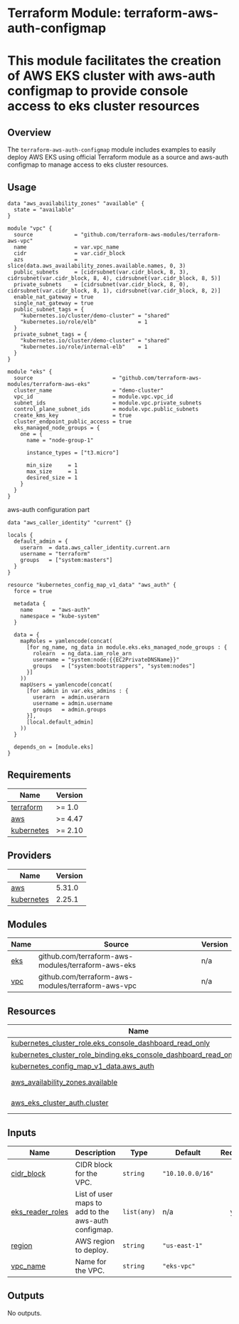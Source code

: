 # Terraform Module: terraform-aws-auth-configmap
# This module facilitates the creation of AWS EKS cluster with aws-auth configmap to provide console access to eks cluster resources

## Overview
The `terraform-aws-auth-configmap` module includes examples to easily deploy AWS EKS using official Terraform module as a source and aws-auth configmap to manage access to eks cluster resources. 

## Usage

```hcl
data "aws_availability_zones" "available" {
  state = "available"
}

module "vpc" {
  source             = "github.com/terraform-aws-modules/terraform-aws-vpc"
  name               = var.vpc_name
  cidr               = var.cidr_block
  azs                = slice(data.aws_availability_zones.available.names, 0, 3)
  public_subnets     = [cidrsubnet(var.cidr_block, 8, 3), cidrsubnet(var.cidr_block, 8, 4), cidrsubnet(var.cidr_block, 8, 5)]
  private_subnets    = [cidrsubnet(var.cidr_block, 8, 0), cidrsubnet(var.cidr_block, 8, 1), cidrsubnet(var.cidr_block, 8, 2)]
  enable_nat_gateway = true
  single_nat_gateway = true
  public_subnet_tags = {
    "kubernetes.io/cluster/demo-cluster" = "shared"
    "kubernetes.io/role/elb"             = 1
  }
  private_subnet_tags = {
    "kubernetes.io/cluster/demo-cluster" = "shared"
    "kubernetes.io/role/internal-elb"    = 1
  }
}

module "eks" {
  source                         = "github.com/terraform-aws-modules/terraform-aws-eks"
  cluster_name                   = "demo-cluster"
  vpc_id                         = module.vpc.vpc_id
  subnet_ids                     = module.vpc.private_subnets
  control_plane_subnet_ids       = module.vpc.public_subnets
  create_kms_key                 = true
  cluster_endpoint_public_access = true
  eks_managed_node_groups = {
    one = {
      name = "node-group-1"

      instance_types = ["t3.micro"]

      min_size     = 1
      max_size     = 1
      desired_size = 1
    }
  }
}
```

aws-auth configuration part
```hcl
data "aws_caller_identity" "current" {}

locals {
  default_admin = {
    userarn  = data.aws_caller_identity.current.arn
    username = "terraform"
    groups   = ["system:masters"]
  }
}

resource "kubernetes_config_map_v1_data" "aws_auth" {
  force = true

  metadata {
    name      = "aws-auth"
    namespace = "kube-system"
  }

  data = {
    mapRoles = yamlencode(concat(
      [for ng_name, ng_data in module.eks.eks_managed_node_groups : {
        rolearn  = ng_data.iam_role_arn
        username = "system:node:{{EC2PrivateDNSName}}"
        groups   = ["system:bootstrappers", "system:nodes"]
      }]
    ))
    mapUsers = yamlencode(concat(
      [for admin in var.eks_admins : {
        userarn  = admin.userarn
        username = admin.username
        groups   = admin.groups
      }],
      [local.default_admin]
    ))
  }

  depends_on = [module.eks]
}
```

## Requirements

| Name | Version |
|------|---------|
| <a name="requirement_terraform"></a> [terraform](#requirement\_terraform) | >= 1.0 |
| <a name="requirement_aws"></a> [aws](#requirement\_aws) | >= 4.47 |
| <a name="requirement_kubernetes"></a> [kubernetes](#requirement\_kubernetes) | >= 2.10 |

## Providers

| Name | Version |
|------|---------|
| <a name="provider_aws"></a> [aws](#provider\_aws) | 5.31.0 |
| <a name="provider_kubernetes"></a> [kubernetes](#provider\_kubernetes) | 2.25.1 |

## Modules

| Name | Source | Version |
|------|--------|---------|
| <a name="module_eks"></a> [eks](#module\_eks) | github.com/terraform-aws-modules/terraform-aws-eks | n/a |
| <a name="module_vpc"></a> [vpc](#module\_vpc) | github.com/terraform-aws-modules/terraform-aws-vpc | n/a |

## Resources

| Name | Type |
|------|------|
| [kubernetes_cluster_role.eks_console_dashboard_read_only](https://registry.terraform.io/providers/hashicorp/kubernetes/latest/docs/resources/cluster_role) | resource |
| [kubernetes_cluster_role_binding.eks_console_dashboard_read_only_binding](https://registry.terraform.io/providers/hashicorp/kubernetes/latest/docs/resources/cluster_role_binding) | resource |
| [kubernetes_config_map_v1_data.aws_auth](https://registry.terraform.io/providers/hashicorp/kubernetes/latest/docs/resources/config_map_v1_data) | resource |
| [aws_availability_zones.available](https://registry.terraform.io/providers/hashicorp/aws/latest/docs/data-sources/availability_zones) | data source |
| [aws_eks_cluster_auth.cluster](https://registry.terraform.io/providers/hashicorp/aws/latest/docs/data-sources/eks_cluster_auth) | data source |

## Inputs

| Name | Description | Type | Default | Required |
|------|-------------|------|---------|:--------:|
| <a name="input_cidr_block"></a> [cidr\_block](#input\_cidr\_block) | CIDR block for the VPC. | `string` | `"10.10.0.0/16"` | no |
| <a name="input_eks_reader_roles"></a> [eks\_reader\_roles](#input\_eks\_reader\_roles) | List of user maps to add to the aws-auth configmap. | `list(any)` | n/a | yes |
| <a name="input_region"></a> [region](#input\_region) | AWS region to deploy. | `string` | `"us-east-1"` | no |
| <a name="input_vpc_name"></a> [vpc\_name](#input\_vpc\_name) | Name for the VPC. | `string` | `"eks-vpc"` | no |

## Outputs

No outputs.

